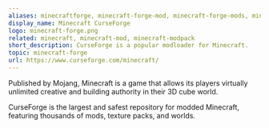 ```yaml
---
aliases: minecraftforge, minecraft-forge-mod, minecraft-forge-mods, minecraft-forge-modpack, minecraft-forge-modpacks, minecraft-forge-modification
display_name: Minecraft CurseForge
logo: minecraft-forge.png
related: minecraft, minecraft-mod, minecraft-modpack
short_description: CurseForge is a popular modloader for Minecraft.
topic: minecraft-forge
url: https://www.curseforge.com/minecraft/
---
```

Published by Mojang, Minecraft is a game that allows its players virtually unlimited creative and building authority in their 3D cube world.

CurseForge is the largest and safest repository for modded Minecraft, featuring thousands of mods, texture packs, and worlds.
